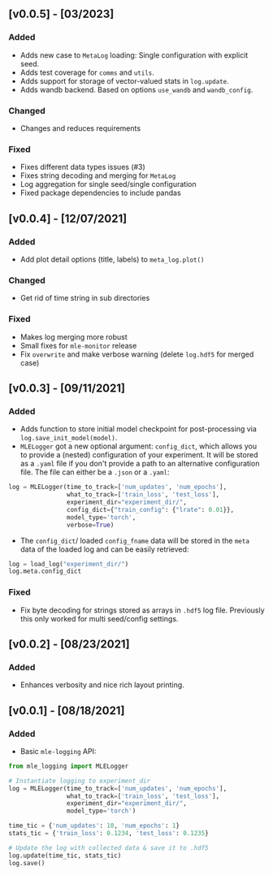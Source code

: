 ## [v0.0.5] - [03/2023]

### Added

- Adds new case to `MetaLog` loading: Single configuration with explicit seed.
- Adds test coverage for `comms` and `utils`.
- Adds support for storage of vector-valued stats in `log.update`.
- Adds wandb backend. Based on options `use_wandb` and `wandb_config`.

### Changed

- Changes and reduces requirements

### Fixed

- Fixes different data types issues (#3)
- Fixes string decoding and merging for `MetaLog`
- Log aggregation for single seed/single configuration
- Fixed package dependencies to include pandas

## [v0.0.4] - [12/07/2021]

### Added

- Add plot detail options (title, labels) to `meta_log.plot()`

### Changed

- Get rid of time string in sub directories

### Fixed

- Makes log merging more robust
- Small fixes for `mle-monitor` release
- Fix `overwrite` and make verbose warning (delete `log.hdf5` for merged case)

## [v0.0.3] - [09/11/2021]

### Added

- Adds function to store initial model checkpoint for post-processing via `log.save_init_model(model)`.
- `MLELogger` got a new optional argument: `config_dict`, which allows you to provide a (nested) configuration of your experiment. It  will be stored as a `.yaml` file if you don't provide a path to an alternative configuration file. The file can either be a `.json` or a `.yaml`:

```python
log = MLELogger(time_to_track=['num_updates', 'num_epochs'],
                what_to_track=['train_loss', 'test_loss'],
                experiment_dir="experiment_dir/",
                config_dict={"train_config": {"lrate": 0.01}},
                model_type='torch',
                verbose=True)
```

- The `config_dict`/ loaded `config_fname` data will be stored in the `meta` data of the loaded log and can be easily retrieved:

```python
log = load_log("experiment_dir/")
log.meta.config_dict
```

### Fixed

- Fix byte decoding for strings stored as arrays in `.hdf5` log file. Previously this only worked for multi seed/config settings.

## [v0.0.2] - [08/23/2021]

### Added

- Enhances verbosity and nice rich layout printing.

## [v0.0.1] - [08/18/2021]

### Added

- Basic `mle-logging` API:

```python
from mle_logging import MLELogger

# Instantiate logging to experiment_dir
log = MLELogger(time_to_track=['num_updates', 'num_epochs'],
                what_to_track=['train_loss', 'test_loss'],
                experiment_dir="experiment_dir/",
                model_type='torch')

time_tic = {'num_updates': 10, 'num_epochs': 1}
stats_tic = {'train_loss': 0.1234, 'test_loss': 0.1235}

# Update the log with collected data & save it to .hdf5
log.update(time_tic, stats_tic)
log.save()
```

